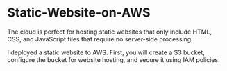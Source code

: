 # Static-Website-on-AWS

The cloud is perfect for hosting static websites that only include HTML, CSS, and JavaScript files that require no server-side processing. 

I deployed a static website to AWS. First, you will create a S3 bucket, configure the bucket for website hosting, and secure it using IAM policies.

